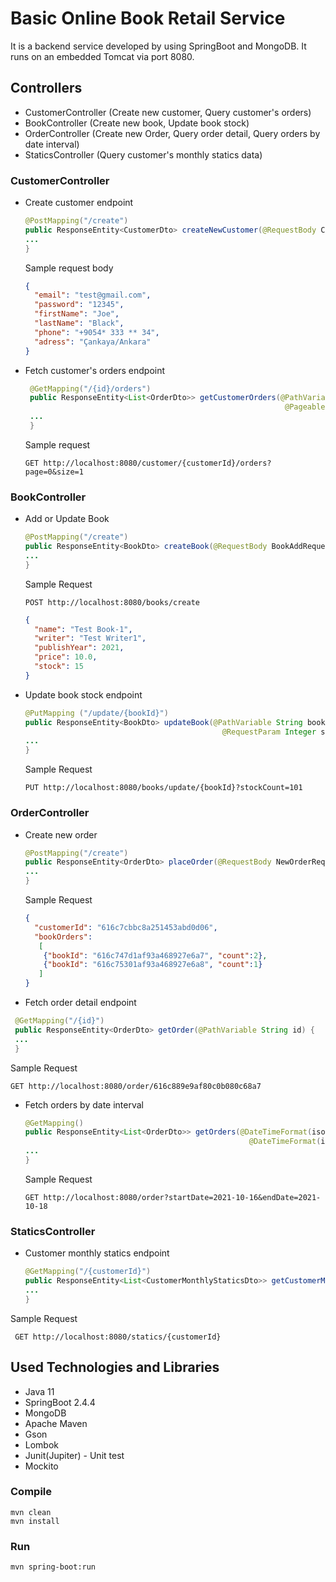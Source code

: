 # Basic Online Book Retail Service
It is a backend service developed by using SpringBoot and MongoDB.
It runs on an embedded Tomcat via port 8080.

## Controllers
* CustomerController (Create new customer, Query customer's orders)
* BookController (Create new book, Update book stock)
* OrderController (Create new Order, Query order detail, Query orders by date interval)
* StaticsController (Query customer's monthly statics data) 

### CustomerController
* Create customer endpoint
  ``` java
  @PostMapping("/create")
  public ResponseEntity<CustomerDto> createNewCustomer(@RequestBody CustomerAddRequest customerAddRequest){
  ...
  }
  ```
  Sample request body
  ``` json
  {
    "email": "test@gmail.com",
    "password": "12345",
    "firstName": "Joe",
    "lastName": "Black",
    "phone": "+9054* 333 ** 34",
    "adress": "Çankaya/Ankara"
  }
  ```
* Fetch customer's orders endpoint
  ``` java
   @GetMapping("/{id}/orders")
   public ResponseEntity<List<OrderDto>> getCustomerOrders(@PathVariable String id,
                                                            @PageableDefault(size = 20) Pageable pageable) {
   ...
   }
  ```
  Sample request
  ``` http request
  GET http://localhost:8080/customer/{customerId}/orders?page=0&size=1
  ```

### BookController
* Add or Update Book
  ``` java
  @PostMapping("/create")
  public ResponseEntity<BookDto> createBook(@RequestBody BookAddRequest bookAddRequest){
  ...
  }
  ```
  Sample Request
  ``` http request
  POST http://localhost:8080/books/create
  ```
  ``` json
  {
    "name": "Test Book-1",
    "writer": "Test Writer1",
    "publishYear": 2021,
    "price": 10.0,
    "stock": 15
  }
  ```
* Update book stock endpoint
  ``` java
  @PutMapping ("/update/{bookId}")
  public ResponseEntity<BookDto> updateBook(@PathVariable String bookId,
                                              @RequestParam Integer stockCount){
  ...
  }
  ```
  Sample Request
  ``` http request
  PUT http://localhost:8080/books/update/{bookId}?stockCount=101
  ```

### OrderController
* Create new order
  ``` java
  @PostMapping("/create")
  public ResponseEntity<OrderDto> placeOrder(@RequestBody NewOrderRequest newOrderRequest) {
  ...
  }
  ```
  Sample Request
  ``` json
  {
    "customerId": "616c7cbbc8a251453abd0d06",
    "bookOrders": 
     [
      {"bookId": "616c747d1af93a468927e6a7", "count":2},
      {"bookId": "616c75301af93a468927e6a8", "count":1}
     ]
  }
  ```
* Fetch order detail endpoint
 ``` java
  @GetMapping("/{id}")
  public ResponseEntity<OrderDto> getOrder(@PathVariable String id) {
  ...
  }
  ```
Sample Request
  ``` http request
  GET http://localhost:8080/order/616c889e9af80c0b080c68a7
  ```
* Fetch orders by date interval
  ``` java
  @GetMapping()
  public ResponseEntity<List<OrderDto>> getOrders(@DateTimeFormat(iso = DATE) @RequestParam LocalDate startDate,
                                                    @DateTimeFormat(iso = DATE) @RequestParam LocalDate endDate) {
  ...
  }
  ```
  Sample Request
  ``` http request
  GET http://localhost:8080/order?startDate=2021-10-16&endDate=2021-10-18
  ```

### StaticsController
* Customer monthly statics endpoint
  ``` java
  @GetMapping("/{customerId}")
  public ResponseEntity<List<CustomerMonthlyStaticsDto>> getCustomerMonthlyStatics(@PathVariable String customerId) {
  ...
  }
  ```
 Sample Request
 ``` http request
  GET http://localhost:8080/statics/{customerId}
  ```

## Used Technologies and Libraries
* Java 11
* SpringBoot 2.4.4
* MongoDB
* Apache Maven
* Gson
* Lombok
* Junit(Jupiter) - Unit test
* Mockito

### Compile
```
mvn clean
mvn install
```

### Run
```
mvn spring-boot:run
```
